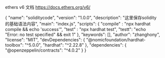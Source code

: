 ethers v6 文档 https://docs.ethers.org/v6/





{
  "name": "soliditycode",
  "version": "1.0.0",
  "description": "这里保存solidity的基础语法内容",
  "main": "index.js",
  "scripts": {
    "compile" : "npx hardhat compile && echo 'success'",
    "test" : "npx hardhat test",
    "testt": "echo \"Error: no test specified\" && exit 1"
  },
  "keywords": [],
  "author": "zhanghony",
  "license": "MIT",
  "devDependencies": {
    "@nomicfoundation/hardhat-toolbox": "^5.0.0",
    "hardhat": "^2.22.8"
  },
  "dependencies": {
    "@openzeppelin/contracts": "^4.0.2"
  }
}
